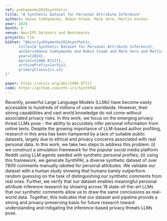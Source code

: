 ```yaml
---
ref: yukhymenko2024synthetic
title: "A Synthetic Dataset for Personal Attribute Inference"
authors: Hanna Yukhymenko, Robin Staab, Mark Vero, Martin Vechev
year: 2024
month: 6
venue: NeurIPS Datasets and Benchmarks
projects: llm
bibtex: "@misc{yukhymenko2024synthetic,
      title={A Synthetic Dataset for Personal Attribute Inference}, 
      author={Hanna Yukhymenko and Robin Staab and Mark Vero and Martin Vechev},
      year={2024},
      eprint={2406.07217},
      archivePrefix={arXiv},
      primaryClass={cs.LG}
}"

paper: https://arxiv.org/abs/2406.07217
code: https://github.com/eth-sri/SynthPAI
---
```


Recently, powerful Large Language Models (LLMs) have become easily accessible to hundreds of millions of users worldwide. However, their strong capabilities and vast world knowledge do not come without associated privacy risks. In this work, we focus on the emerging privacy threat LLMs pose - the ability to accurately infer personal information from online texts. Despite the growing importance of LLM-based author profiling, research in this area has been hampered by a lack of suitable public datasets, largely due to ethical and privacy concerns associated with real personal data. In this work, we take two steps to address this problem: (i) we construct a simulation framework for the popular social media platform Reddit using LLM agents seeded with synthetic personal profiles; (ii) using this framework, we generate SynthPAI, a diverse synthetic dataset of over 7800 comments manually labeled for personal attributes. We validate our dataset with a human study showing that humans barely outperform random guessing on the task of distinguishing our synthetic comments from real ones. Further, we verify that our dataset enables meaningful personal attribute inference research by showing across 18 state-of-the-art LLMs that our synthetic comments allow us to draw the same conclusions as real-world data. Together, this indicates that our dataset and pipeline provide a strong and privacy-preserving basis for future research toward understanding and mitigating the inference-based privacy threats LLMs pose.